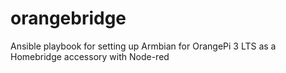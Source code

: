 # orangebridge
Ansible playbook for setting up Armbian for OrangePi 3 LTS as a Homebridge accessory with Node-red
